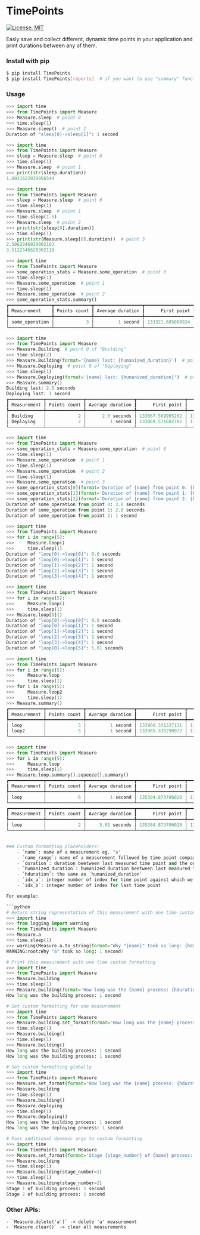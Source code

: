 # TimePoints

[![License: MIT](https://img.shields.io/badge/License-MIT-yellow.svg)](https://opensource.org/licenses/MIT)

Easly save and collect different, dynamic time points in your application and print durations between any of them.


### Install with pip

```bash
$ pip install TimePoints
$ pip install TimePoints[reports]  # if you want to use "summary" functionality
```

### Usage

```python
>>> import time
>>> from TimePoints import Measure
>>> Measure.sleep  # point 0
>>> time.sleep(1)
>>> Measure.sleep()  # point 1
Duration of "sleep[0]->sleep[1]": 1 second

>>> import time
>>> from TimePoints import Measure
>>> sleep = Measure.sleep  # point 0
>>> time.sleep(1)
>>> Measure.sleep  # point 1
>>> print(str(sleep.duration))
1.0011622839956544

>>> import time
>>> from TimePoints import Measure
>>> sleep = Measure.sleep  # point 0
>>> time.sleep(1)
>>> Measure.sleep  # point 1
>>> time.sleep(1.5)
>>> Measure.sleep  # point 2
>>> print(str(sleep[0].duration))
>>> time.sleep(1)
>>> print(str(Measure.sleep[0].duration))  # point 3
2.5062046920002103
3.5122546620302118

>>> import time
>>> from TimePoints import Measure
>>> some_operation_stats = Measure.some_operation  # point 0
>>> time.sleep(1)
>>> Measure.some_operation  # point 1
>>> time.sleep(1)
>>> Measure.some_operation  # point 2
>>> some_operation_stats.summary()
┏━━━━━━━━━━━━━━━━┳━━━━━━━━━━━━━━┳━━━━━━━━━━━━━━━━━━┳━━━━━━━━━━━━━━━━━━┳━━━━━━━━━━━━━━━━━━┓
┃ Measurement    ┃ Points count ┃ Average duration ┃      First point ┃       Last point ┃
┡━━━━━━━━━━━━━━━━╇━━━━━━━━━━━━━━╇━━━━━━━━━━━━━━━━━━╇━━━━━━━━━━━━━━━━━━╇━━━━━━━━━━━━━━━━━━┩
│ some_operation │            3 │         1 second │ 133321.685088924 │ 133323.687620218 │
└────────────────┴──────────────┴──────────────────┴──────────────────┴──────────────────┘

>>> import time
>>> from TimePoints import Measure
>>> Measure.Building  # point 0 of "Building"
>>> time.sleep(2)
>>> Measure.Building(format='{name} last: {humanized_duration}')  # point 1 of "Building"
>>> Measure.Deploying  # point 0 of "Deploying"
>>> time.sleep(1)
>>> Measure.Deploying(format='{name} last: {humanized_duration}')  # point 1 of "Deploying"
>>> Measure.summary()
Building last: 2.0 seconds
Deploying last: 1 second
┏━━━━━━━━━━━━━┳━━━━━━━━━━━━━━┳━━━━━━━━━━━━━━━━━━┳━━━━━━━━━━━━━━━━━━┳━━━━━━━━━━━━━━━━━━┓
┃ Measurement ┃ Points count ┃ Average duration ┃      First point ┃       Last point ┃
┡━━━━━━━━━━━━━╇━━━━━━━━━━━━━━╇━━━━━━━━━━━━━━━━━━╇━━━━━━━━━━━━━━━━━━╇━━━━━━━━━━━━━━━━━━┩
│ Building    │            2 │      2.0 seconds │ 133067.569995202 │ 133069.571433436 │
│ Deploying   │            2 │         1 second │ 133069.571682702 │ 133070.572820608 │
└─────────────┴──────────────┴──────────────────┴──────────────────┴──────────────────┘

>>> import time
>>> from TimePoints import Measure
>>> some_operation_stats = Measure.some_operation  # point 0
>>> time.sleep(1)
>>> Measure.some_operation  # point 1
>>> time.sleep(1)
>>> Measure.some_operation  # point 2
>>> time.sleep(1)
>>> Measure.some_operation  # point 3
>>> some_operation_stats[0](format='Duration of {name} from point 0: {hduration}')
>>> some_operation_stats[1](format='Duration of {name} from point 1: {hduration}')
>>> some_operation_stats[2](format='Duration of {name} from point 2: {hduration}')
Duration of some_operation from point 0: 3.0 seconds
Duration of some_operation from point 1: 2.0 seconds
Duration of some_operation from point 2: 1 second

>>> import time
>>> from TimePoints import Measure
>>> for i in range(5):
>>>     Measure.loop()
>>>     time.sleep(1)
Duration of "loop[0]->loop[0]": 0.0 seconds
Duration of "loop[0]->loop[1]": 1 second
Duration of "loop[1]->loop[2]": 1 second
Duration of "loop[2]->loop[3]": 1 second
Duration of "loop[3]->loop[4]": 1 second

>>> import time
>>> from TimePoints import Measure
>>> for i in range(5):
>>>     Measure.loop()
>>>     time.sleep(1)
>>> Measure.loop[0]()
Duration of "loop[0]->loop[0]": 0.0 seconds
Duration of "loop[0]->loop[1]": 1 second
Duration of "loop[1]->loop[2]": 1 second
Duration of "loop[2]->loop[3]": 1 second
Duration of "loop[3]->loop[4]": 1 second
Duration of "loop[0]->loop[5]": 5.01 seconds

>>> import time
>>> from TimePoints import Measure
>>> for i in range(5):
>>>     Measure.loop
>>>     time.sleep(1)
>>> for i in range(5):
>>>     Measure.loop2
>>>     time.sleep(1)
>>> Measure.summary()
┏━━━━━━━━━━━━━┳━━━━━━━━━━━━━━┳━━━━━━━━━━━━━━━━━━┳━━━━━━━━━━━━━━━━━━┳━━━━━━━━━━━━━━━━━━┓
┃ Measurement ┃ Points count ┃ Average duration ┃      First point ┃       Last point ┃
┡━━━━━━━━━━━━━╇━━━━━━━━━━━━━━╇━━━━━━━━━━━━━━━━━━╇━━━━━━━━━━━━━━━━━━╇━━━━━━━━━━━━━━━━━━┩
│ loop        │            5 │         1 second │ 133960.331337131 │ 133964.334118174 │
│ loop2       │            5 │         1 second │ 133965.335290972 │ 133969.338710931 │
└─────────────┴──────────────┴──────────────────┴──────────────────┴──────────────────┘

>>> import time
>>> from TimePoints import Measure
>>> for i in range(5):
>>>     Measure.loop
>>>     time.sleep(1)
>>> Measure.loop.summary().squeeze().summary()
┏━━━━━━━━━━━━━┳━━━━━━━━━━━━━━┳━━━━━━━━━━━━━━━━━━┳━━━━━━━━━━━━━━━━━━┳━━━━━━━━━━━━━━━━┓
┃ Measurement ┃ Points count ┃ Average duration ┃      First point ┃     Last point ┃
┡━━━━━━━━━━━━━╇━━━━━━━━━━━━━━╇━━━━━━━━━━━━━━━━━━╇━━━━━━━━━━━━━━━━━━╇━━━━━━━━━━━━━━━━┩
│ loop        │            6 │         1 second │ 135384.873706028 │ 135389.8791503 │
└─────────────┴──────────────┴──────────────────┴──────────────────┴────────────────┘
┏━━━━━━━━━━━━━┳━━━━━━━━━━━━━━┳━━━━━━━━━━━━━━━━━━┳━━━━━━━━━━━━━━━━━━┳━━━━━━━━━━━━━━━━┓
┃ Measurement ┃ Points count ┃ Average duration ┃      First point ┃     Last point ┃
┡━━━━━━━━━━━━━╇━━━━━━━━━━━━━━╇━━━━━━━━━━━━━━━━━━╇━━━━━━━━━━━━━━━━━━╇━━━━━━━━━━━━━━━━┩
│ loop        │            2 │     5.01 seconds │ 135384.873706028 │ 135389.8791503 │
└─────────────┴──────────────┴──────────────────┴──────────────────┴────────────────┘


### Custom formatting placeholders:
    - `name`: name of a measurement eg. "a"
    - `name_range`: name of a measurement followed by time point comparison range eg. "a[992]->a[993]"
    - `duration`: duration beetween last measured time point and the one set as current comparison point eg. "0.36081594599818345"
    - `humanized_duration`: humanized duration beetween last measured time point and the one set as current comparison point eg. "6 minutes and 47.53 seconds"
    - `hduration`: the same as `humanized_duration`
    - `idx_a`: integer number of index for time point against which we make a comparison
    - `idx_b`: integer number of index for last time point

For example:

```python
# Return string representation of this measurement with one time custom formatting
>>> import time
>>> from logging import warning
>>> from TimePoints import Measure
>>> Measure.a
>>> time.sleep(1)
>>> warning(Measure.a.to_string(format='Why "{name}" took so long: {hduration}!'))
WARNING:root:Why "a" took so long: 1 second!

# Print this measurement with one time custom formatting
>>> import time
>>> from TimePoints import Measure
>>> Measure.building
>>> time.sleep(1)
>>> Measure.building(format='How long was the {name} process: {hduration}')
How long was the building process: 1 second

# Set custom formatting for one measurement
>>> import time
>>> from TimePoints import Measure
>>> Measure.building.set_format(format='How long was the {name} process: {hduration}')
>>> time.sleep(1)
>>> Measure.building()
>>> time.sleep(1)
>>> Measure.building()
How long was the building process: 1 second
How long was the building process: 1 second

# Set custom formatting globally
>>> import time
>>> from TimePoints import Measure
>>> Measure.set_format(format='How long was the {name} process: {hduration}')
>>> Measure.building
>>> time.sleep(1)
>>> Measure.building()
>>> Measure.deploying
>>> time.sleep(1)
>>> Measure.deploying()
How long was the building process: 1 second
How long was the deploying process: 1 second

# Pass additional dynamic args to custom formatting
>>> import time
>>> from TimePoints import Measure
>>> Measure.set_format(format='Stage {stage_number} of {name} process: {hduration}')
>>> Measure.building
>>> time.sleep(1)
>>> Measure.building(stage_number=1)
>>> time.sleep(1)
>>> Measure.building(stage_number=2)
Stage 1 of building process: 1 second
Stage 2 of building process: 1 second
```

### Other APIs:
    - `Measure.delete('a')` -> delete 'a' measurement
    - `Measure.clear()` -> clear all measurements
